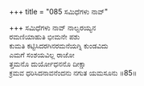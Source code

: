 +++
title = "085 ಸಮಿಧೆಗಳು ನಾವ್"

+++
ಸಮಿಧೆಗಳು ನಾವ್ ನಾಲ್ವರಯ್ಯನ  
ರಮಣಿಯಾಹುತಿ ಭೀಮನೇ ಪಶು  
ಕುಮತಿ ಕಟ್ಟಿಸಿದರಗಿನರಮನೆಯಗ್ನಿ ಕುಂಡವಿದು   
ಎಮಗೆ ಸಂಶಯವಿಲ್ಲ ರಾಜೋ  
ತ್ತಮನೊ ದುರ್ಯೋಧನನೊ ದೀಕ್ಷಾ  
ಕ್ರಮವ ಧರಿಸಿದನಾವನೆಂದನು ನಗುತ ಯಮಸೂನು  ॥85॥